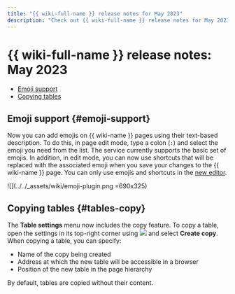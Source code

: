 ```yaml
---
title: "{{ wiki-full-name }} release notes for May 2023"
description: "Check out {{ wiki-full-name }} release notes for May 2023."
---
```


# {{ wiki-full-name }} release notes: May 2023

* [Emoji support](#emoji-support)
* [Copying tables](#tables-copy)

## Emoji support {#emoji-support}

Now you can add emojis on {{ wiki-name }} pages using their text-based description. To do this, in page edit mode, type a colon (`:`) and select the emoji you need from the list. The service currently supports the basic set of emojis. In addition, in edit mode, you can now use shortcuts that will be replaced with the associated emoji when you save your changes to the {{ wiki-name }} page.
You can only use emojis and shortcuts in the [new editor](../new-editor.md).

![](../../_assets/wiki/emoji-plugin.png =690x325)


## Copying tables {#tables-copy}

The **Table settings** menu now includes the copy feature. To copy a table, open the settings in its top-right corner using ![](../../_assets/wiki/svg/settings.svg) and select **Create copy**. When copying a table, you can specify:
* Name of the copy being created
* Address at which the new table will be accessible in a browser
* Position of the new table in the page hierarchy

By default, tables are copied without their content.
